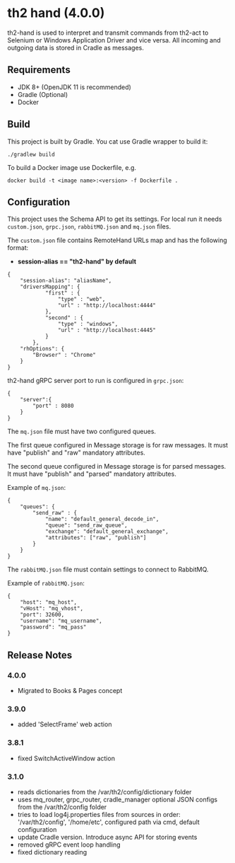 # th2 hand (4.0.0)

th2-hand is used to interpret and transmit commands from th2-act to Selenium or Windows Application Driver and vice versa.
All incoming and outgoing data is stored in Cradle as messages.

## Requirements

* JDK 8+ (OpenJDK 11 is recommended)
* Gradle (Optional)
* Docker

## Build

This project is built by Gradle.
You cat use Gradle wrapper to build it:
``` shell script
./gradlew build
```
To build a Docker image use Dockerfile, 
e.g.
``` shell script
docker build -t <image name>:<version> -f Dockerfile .
``` 

## Configuration

This project uses the Schema API to get its settings.
For local run it needs `custom.json`, `grpc.json`, `rabbitMQ.json` and `mq.json` files.

The `custom.json` file contains RemoteHand URLs map and has the following format:
- **session-alias == "th2-hand" by default**
```
{
    "session-alias": "aliasName",
	"driversMapping": {
			"first" : {
				"type" : "web",
				"url" : "http://localhost:4444"
			},
			"second" : {
				"type" : "windows",
				"url" : "http://localhost:4445"
			}
		},
	"rhOptions": {
		"Browser" : "Chrome"
	}
}
```

th2-hand gRPC server port to run is configured in `grpc.json`:
```
{
	"server":{
		"port" : 8080
	}
}
```

The `mq.json` file must have two configured queues. 

The first queue configured in Message storage is for raw messages. It must have "publish" and "raw" mandatory attributes. 

The second queue configured in Message storage is for parsed messages. It must have "publish" and "parsed" mandatory attributes.

Example of `mq.json`:
```
{
	"queues": {
		"send_raw" : {
			"name": "default_general_decode_in",
			"queue": "send_raw_queue",
			"exchange": "default_general_exchange",
			"attributes": ["raw", "publish"]
		}
	}
}
```

The `rabbitMQ.json` file must contain settings to connect to RabbitMQ.

Example of `rabbitMQ.json`:
```
{
	"host": "mq_host",
	"vHost": "mq_vhost",
	"port": 32600,
	"username": "mq_username",
	"password": "mq_pass"
}
```

## Release Notes

### 4.0.0

+ Migrated to Books & Pages concept

### 3.9.0

+ added 'SelectFrame' web action

### 3.8.1

+ fixed SwitchActiveWindow action

### 3.1.0

+ reads dictionaries from the /var/th2/config/dictionary folder
+ uses mq_router, grpc_router, cradle_manager optional JSON configs from the /var/th2/config folder
+ tries to load log4j.properties files from sources in order: '/var/th2/config', '/home/etc', configured path via cmd, default configuration
+ update Cradle version. Introduce async API for storing events
+ removed gRPC event loop handling
+ fixed dictionary reading